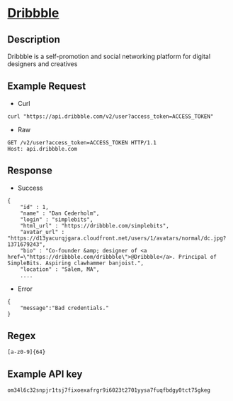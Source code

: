 # [Dribbble](https://developer.dribbble.com/v2/)

## __Description__
Dribbble is a self-promotion and social networking platform for digital designers and creatives

## __Example Request__
* Curl
```
curl "https://api.dribbble.com/v2/user?access_token=ACCESS_TOKEN"
```

* Raw
```
GET /v2/user?access_token=ACCESS_TOKEN HTTP/1.1
Host: api.dribbble.com
```

## __Response__
* Success
```
{
    "id" : 1,
    "name" : "Dan Cederholm",
    "login" : "simplebits",
    "html_url" : "https://dribbble.com/simplebits",
    "avatar_url" : "https://d13yacurqjgara.cloudfront.net/users/1/avatars/normal/dc.jpg?1371679243",
    "bio" : "Co-founder &amp; designer of <a href=\"https://dribbble.com/dribbble\">@Dribbble</a>. Principal of SimpleBits. Aspiring clawhammer banjoist.",
    "location" : "Salem, MA",
    ....
```
* Error
```
{
    "message":"Bad credentials."
}
```

## __Regex__
```
[a-z0-9]{64}
```

## __Example API key__
```
om34l6c32snpjr1tsj7fixoexafrgr9i6023t2701yysa7fuqfbdgy0tct75gkeg
```